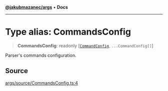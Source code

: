 [**@jakubmazanec/args**](../README.md) • **Docs**

---

# Type alias: CommandsConfig

> **CommandsConfig**: readonly [[`CommandConfig`](CommandConfig.md), `...CommandConfig[]`]

Parser's commands configuration.

## Source

[args/source/CommandsConfig.ts:4](https://github.com/jakubmazanec/js-tools/blob/45932621a19c677851f8bf60e4a28d217617972b/packages/args/source/CommandsConfig.ts#L4)
